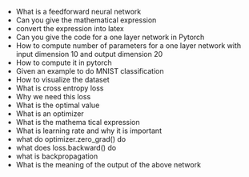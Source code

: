 * What is a feedforward neural network
* Can you give the mathematical expression
* convert the expression into latex
* Can you give the code for a one layer network in Pytorch
* How to compute number of parameters for a one layer network with input dimension 10 and output dimension 20
* How to compute it in pytorch
* Given an example to do MNIST classification
* How to visualize the dataset
* What is cross entropy loss
* Why we need this loss
* What is the optimal value
* What is an optimizer
* What is the mathema tical expression
* What is learning rate and why it is important
* what do optimizer.zero_grad() do
* what does loss.backward() do
* what is backpropagation
* What is the meaning of the output of the above network

